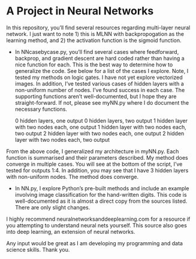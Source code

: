 # A Project in Neural Networks

In this repository, you’ll find several resources regarding multi-layer neural network. I just want to note 1) this is MLNN with backpropogation as the learning method, and 2) the activation function is the sigmoid function.

- In NNcasebycase.py, you’ll find several cases where feedforward, backprop, and gradient descent are hard coded rather than having a nice function for each. This is the best way to determine how to generalize the code. See below for a list of the cases I explore. Note, I tested my methods on logic gates. I have not yet explore vectorized images. In addition, I’ve tested various cases of hidden layers with a non-uniform number of nodes. I’ve found success in each case. The supporting functions aren’t well-documented, but I hope they are straight-forward. If not, please see myNN.py where I do document the necessary functions.

  0 hidden layers, one output
  0 hidden layers, two output
  1 hidden layer with two nodes each, one output
  1 hidden layer with two nodes each, two output
  2 hidden layer with two nodes each, one output
  2 hidden layer with two nodes each, two output
  
From the above code, I generalized my architecture in myNN.py. Each function is summarised and their parameters described. My method does converge in multiple cases. You will see at the bottom of the script, I’ve tested for outputs 1:4. In addition, you may see that I have 3 hidden layers with non-uniform nodes. The method does converge.

- In NN.py, I explore Python’s pre-built methods and include an example involving image classification for the hand-written digits. This code is well-documented as it is almost a direct copy from the sources listed. There are only slight changes.

I highly recommend neuralnetworksanddeeplearning.com for a resource if you attempting to understand neural nets yourself.  This source also goes into deep learning, an extension of neural networks.

Any input would be great as I am developing my programming and data science skills.  Thank you.
